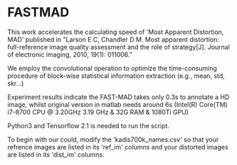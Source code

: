 # FASTMAD
This work accelerates the calculating speed of 'Most Apparent Distortion, MAD' published in "Larson E C, Chandler D M. Most apparent distortion: full-reference image quality assessment and the role of strategy[J]. Journal of electronic imaging, 2010, 19(1): 011006."

We employ the convolutional operation to optimize the time-consuming procedure of block-wise statistical information extraction (e.g., mean, std, skr...)

Experiment results indicate the FAST-MAD takes only 0.3s to annotate a HD image, whilst original version in matlab needs around 6s (Intel(R) Core(TM) i7-8700 CPU @ 3.20GHz 3.19 GHz & 32G RAM & 1080Ti GPU)

Python3 and Tensorflow 2.1 is needed to run the script.

To begin with our could, modify the 'kadis700k_names.csv' so that your refrence images are listed in its 'ref_im' columns and your distorted images are listed in its 'dist_im' columns.
